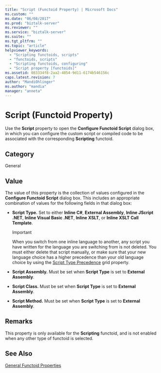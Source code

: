 ```yaml
---
title: "Script (Functoid Property) | Microsoft Docs"
ms.custom: ""
ms.date: "06/08/2017"
ms.prod: "biztalk-server"
ms.reviewer: ""
ms.service: "biztalk-server"
ms.suite: ""
ms.tgt_pltfrm: ""
ms.topic: "article"
helpviewer_keywords: 
  - "Scripting functoids, scripts"
  - "functoids, scripts"
  - "Scripting functoids, configuring"
  - "Script property [functoids]"
ms.assetid: 083334f8-2aa2-4054-9d11-6174b546156c
caps.latest.revision: 7
author: "MandiOhlinger"
ms.author: "mandia"
manager: "anneta"
---
```

# Script (Functoid Property)
Use the **Script** property to open the **Configure Functoid Script** dialog box, in which you can configure the custom script or compiled code to be associated with the corresponding **Scripting** functoid.  
  
## Category  
 General  
  
## Value  
 The value of this property is the collection of values configured in the **Configure Functoid Script** dialog box. This includes an appropriate combination of values for the following fields in that dialog box:  
  
-   **Script Type.** Set to either **Inline C#**, **External Assembly**, **Inline JScript .NET**, **Inline Visual Basic .NET**, **Inline XSLT**, or **Inline XSLT Call Template**.  
  
    > [!IMPORTANT]
    >  When you switch from one inline language to another, any script you have written for the language you are switching from is not deleted. You must either delete that script manually, or make sure that your new language choice has a higher precedence than your old language choice by using the [Script Type Precedence](../core/script-type-precedence-grid-property.md) grid property.  
  
-   **Script Assembly.** Must be set when **Script Type** is set to **External Assembly**.  
  
-   **Script Class.** Must be set when **Script Type** is set to **External Assembly**.  
  
-   **Script Method.** Must be set when **Script Type** is set to **External Assembly**.  
  
## Remarks  
 This property is only available for the **Scripting** functoid, and is not enabled when any other type of functoid is selected.  
  
## See Also  
 [General Functoid Properties](../core/general-functoid-properties.md)